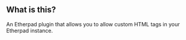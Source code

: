 ## What is this?
An Etherpad plugin that allows you to allow custom HTML tags in your Etherpad instance.


